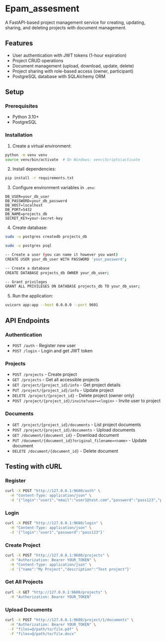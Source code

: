 # Epam_assesment


A FastAPI-based project management service for creating, updating, sharing, and deleting projects with document management.

## Features

- User authentication with JWT tokens (1-hour expiration)
- Project CRUD operations
- Document management (upload, download, update, delete)
- Project sharing with role-based access (owner, participant)
- PostgreSQL database with SQLAlchemy ORM

## Setup

### Prerequisites
- Python 3.10+
- PostgreSQL

### Installation

1. Create a virtual environment:
```bash
python -m venv venv
source venv/bin/activate  # On Windows: venv\Scripts\activate
```

2. Install dependencies:
```bash
pip install -r requirements.txt
```

3. Configure environment variables in `.env`:
```
DB_USER=your_db_user
DB_PASSWORD=your_db_password
DB_HOST=localhost
DB_PORT=5432
DB_NAME=projects_db
SECRET_KEY=your-secret-key
```

4. Create database:
```bash
sudo -u postgres createdb projects_db

sudo -u postgres psql

-- Create a user (you can name it however you want)
CREATE USER your_db_user WITH PASSWORD 'your_password';

-- Create a database
CREATE DATABASE projects_db OWNER your_db_user;

-- Grant privileges
GRANT ALL PRIVILEGES ON DATABASE projects_db TO your_db_user;
```

5. Run the application:
```bash
uvicorn app:app --host 0.0.0.0 --port 9601
```

## API Endpoints

### Authentication
- `POST /auth` - Register new user
- `POST /login` - Login and get JWT token

### Projects
- `POST /projects` - Create project
- `GET /projects` - Get all accessible projects
- `GET /project/{project_id}/info` - Get project details
- `PUT /project/{project_id}/info` - Update project
- `DELETE /project/{project_id}` - Delete project (owner only)
- `POST /project/{project_id}/invite?user=<login>` - Invite user to project

### Documents
- `GET /project/{project_id}/documents` - List project documents
- `POST /project/{project_id}/documents` - Upload documents
- `GET /document/{document_id}` - Download document
- `PUT /document/{document_id}?original_filename=<name>` - Update document
- `DELETE /document/{document_id}` - Delete document

## Testing with cURL

### Register
```bash
curl -X POST "http://127.0.0.1:9600/auth" \
  -H "Content-Type: application/json" \
  -d '{"login":"user1","email":"user1@test.com","password":"pass123","password_repeat":"pass123"}'
```

### Login
```bash
curl -X POST "http://127.0.0.1:9600/login" \
  -H "Content-Type: application/json" \
  -d '{"login":"user1","password":"pass123"}'
```

### Create Project
```bash
curl -X POST "http://127.0.0.1:9600/projects" \
  -H "Authorization: Bearer YOUR_TOKEN" \
  -H "Content-Type: application/json" \
  -d '{"name":"My Project","description":"Test project"}'
```

### Get All Projects
```bash
curl -X GET "http://127.0.0.1:9600/projects" \
  -H "Authorization: Bearer YOUR_TOKEN"
```

### Upload Documents
```bash
curl -X POST "http://127.0.0.1:9600/project/1/documents" \
  -H "Authorization: Bearer YOUR_TOKEN" \
  -F "files=@/path/to/file.pdf" \
  -F "files=@/path/to/file.docx"
```